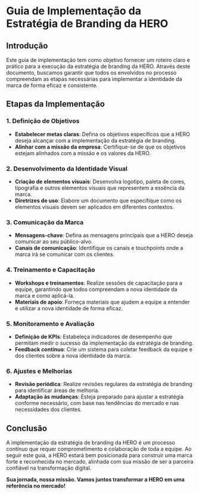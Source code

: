 # Guia de Implementação da Estratégia de Branding da HERO

## Introdução

Este guia de implementação tem como objetivo fornecer um roteiro claro e prático para a execução da estratégia de branding da HERO. Através deste documento, buscamos garantir que todos os envolvidos no processo compreendam as etapas necessárias para implementar a identidade da marca de forma eficaz e consistente.

## Etapas da Implementação

### 1. Definição de Objetivos

- **Estabelecer metas claras**: Defina os objetivos específicos que a HERO deseja alcançar com a implementação da estratégia de branding.
- **Alinhar com a missão da empresa**: Certifique-se de que os objetivos estejam alinhados com a missão e os valores da HERO.

### 2. Desenvolvimento da Identidade Visual

- **Criação de elementos visuais**: Desenvolva logotipo, paleta de cores, tipografia e outros elementos visuais que representem a essência da marca.
- **Diretrizes de uso**: Elabore um documento que especifique como os elementos visuais devem ser aplicados em diferentes contextos.

### 3. Comunicação da Marca

- **Mensagens-chave**: Defina as mensagens principais que a HERO deseja comunicar ao seu público-alvo.
- **Canais de comunicação**: Identifique os canais e touchpoints onde a marca irá se comunicar com os clientes.

### 4. Treinamento e Capacitação

- **Workshops e treinamentos**: Realize sessões de capacitação para a equipe, garantindo que todos compreendam a nova identidade da marca e como aplicá-la.
- **Materiais de apoio**: Forneça materiais que ajudem a equipe a entender e utilizar a nova identidade de forma eficaz.

### 5. Monitoramento e Avaliação

- **Definição de KPIs**: Estabeleça indicadores de desempenho que permitam medir o sucesso da implementação da estratégia de branding.
- **Feedback contínuo**: Crie um sistema para coletar feedback da equipe e dos clientes sobre a nova identidade da marca.

### 6. Ajustes e Melhorias

- **Revisão periódica**: Realize revisões regulares da estratégia de branding para identificar áreas de melhoria.
- **Adaptação às mudanças**: Esteja preparado para ajustar a estratégia conforme necessário, com base nas tendências do mercado e nas necessidades dos clientes.

## Conclusão

A implementação da estratégia de branding da HERO é um processo contínuo que requer comprometimento e colaboração de toda a equipe. Ao seguir este guia, a HERO estará bem posicionada para construir uma marca forte e reconhecida no mercado, alinhada com sua missão de ser a parceira confiável na transformação digital. 

**Sua jornada, nossa missão. Vamos juntos transformar a HERO em uma referência no mercado!**